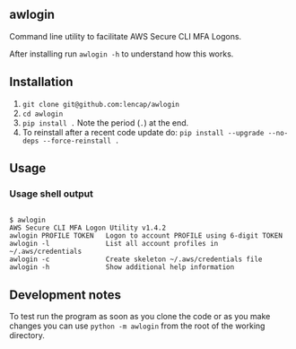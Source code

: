 ## awlogin
Command line utility to facilitate AWS Secure CLI MFA Logons.

After installing run `awlogin -h` to understand how this works.

## Installation
  1. `git clone git@github.com:lencap/awlogin`
  2. `cd awlogin`
  3. `pip install .` Note the period (`.`) at the end.
  4. To reinstall after a recent code update do: `pip install --upgrade --no-deps --force-reinstall .`

## Usage

### Usage shell output
<pre><code>
$ awlogin
AWS Secure CLI MFA Logon Utility v1.4.2
awlogin PROFILE TOKEN   Logon to account PROFILE using 6-digit TOKEN
awlogin -l              List all account profiles in ~/.aws/credentials
awlogin -c              Create skeleton ~/.aws/credentials file
awlogin -h              Show additional help information
</code></pre>

## Development notes
To test run the program as soon as you clone the code or as you make changes you can use `python -m awlogin` from the root of the working directory.
